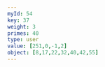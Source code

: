 ```yaml
---
myId: 54
key: 37
weight: 3
primes: 40
type: user
value: [251,0,-1,2]
object: [8,17,22,32,40,42,55]
---
```

